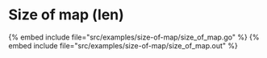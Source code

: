 # Size of map (len)

{% embed include file="src/examples/size-of-map/size_of_map.go" %}
{% embed include file="src/examples/size-of-map/size_of_map.out" %}


